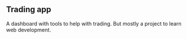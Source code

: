 
## Trading app

A dashboard with tools to help with trading. But mostly a project to learn web development.